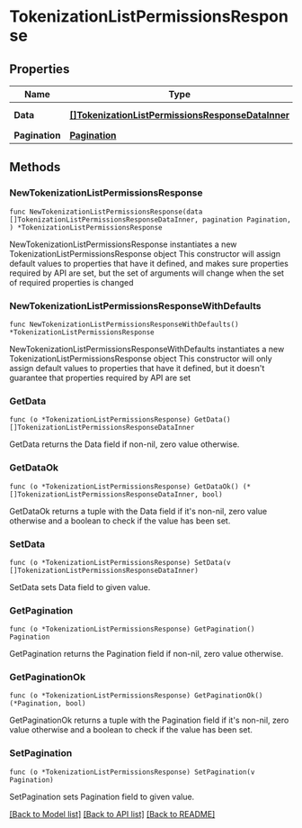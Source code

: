 # TokenizationListPermissionsResponse

## Properties

Name | Type | Description | Notes
------------ | ------------- | ------------- | -------------
**Data** | [**[]TokenizationListPermissionsResponseDataInner**](TokenizationListPermissionsResponseDataInner.md) | List of permissions. | 
**Pagination** | [**Pagination**](Pagination.md) |  | 

## Methods

### NewTokenizationListPermissionsResponse

`func NewTokenizationListPermissionsResponse(data []TokenizationListPermissionsResponseDataInner, pagination Pagination, ) *TokenizationListPermissionsResponse`

NewTokenizationListPermissionsResponse instantiates a new TokenizationListPermissionsResponse object
This constructor will assign default values to properties that have it defined,
and makes sure properties required by API are set, but the set of arguments
will change when the set of required properties is changed

### NewTokenizationListPermissionsResponseWithDefaults

`func NewTokenizationListPermissionsResponseWithDefaults() *TokenizationListPermissionsResponse`

NewTokenizationListPermissionsResponseWithDefaults instantiates a new TokenizationListPermissionsResponse object
This constructor will only assign default values to properties that have it defined,
but it doesn't guarantee that properties required by API are set

### GetData

`func (o *TokenizationListPermissionsResponse) GetData() []TokenizationListPermissionsResponseDataInner`

GetData returns the Data field if non-nil, zero value otherwise.

### GetDataOk

`func (o *TokenizationListPermissionsResponse) GetDataOk() (*[]TokenizationListPermissionsResponseDataInner, bool)`

GetDataOk returns a tuple with the Data field if it's non-nil, zero value otherwise
and a boolean to check if the value has been set.

### SetData

`func (o *TokenizationListPermissionsResponse) SetData(v []TokenizationListPermissionsResponseDataInner)`

SetData sets Data field to given value.


### GetPagination

`func (o *TokenizationListPermissionsResponse) GetPagination() Pagination`

GetPagination returns the Pagination field if non-nil, zero value otherwise.

### GetPaginationOk

`func (o *TokenizationListPermissionsResponse) GetPaginationOk() (*Pagination, bool)`

GetPaginationOk returns a tuple with the Pagination field if it's non-nil, zero value otherwise
and a boolean to check if the value has been set.

### SetPagination

`func (o *TokenizationListPermissionsResponse) SetPagination(v Pagination)`

SetPagination sets Pagination field to given value.



[[Back to Model list]](../README.md#documentation-for-models) [[Back to API list]](../README.md#documentation-for-api-endpoints) [[Back to README]](../README.md)


